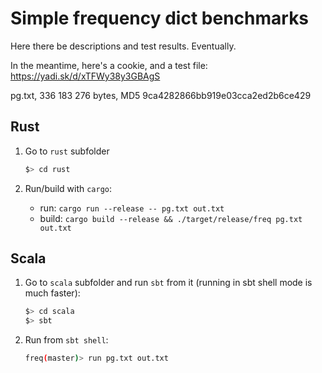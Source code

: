 Simple frequency dict benchmarks
=================================

Here there be descriptions and test results. Eventually.

In the meantime, here's a cookie, and a test file: https://yadi.sk/d/xTFWy38y3GBAgS

pg.txt, 336 183 276 bytes, MD5 9ca4282866bb919e03cca2ed2b6ce429

Rust
----

1. Go to `rust` subfolder

   ```bash
   $> cd rust
   ```

2. Run/build with `cargo`:

   - run: `cargo run --release -- pg.txt out.txt`
   - build: `cargo build --release && ./target/release/freq pg.txt out.txt`

Scala
-----

1. Go to `scala` subfolder and run `sbt` from it (running in sbt shell mode is much faster):

   ```bash
   $> cd scala
   $> sbt
   ```

2. Run from `sbt shell`:

   ```bash
   freq(master)> run pg.txt out.txt
   ```

